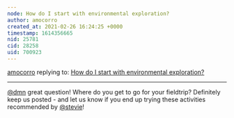 ```yaml
---
node: How do I start with environmental exploration?
author: amocorro
created_at: 2021-02-26 16:24:25 +0000
timestamp: 1614356665
nid: 25781
cid: 28258
uid: 700923
---
```




[amocorro](../profile/amocorro) replying to: [How do I start with environmental exploration?](../notes/dmn/02-23-2021/how-do-i-start-with-environmental-exploration)

----
[@dmn](/profile/dmn) great question! Where do you get to go for your fieldtrip? Definitely keep us posted - and let us know if you end up trying these activities recommended by [@stevie](/profile/stevie)!